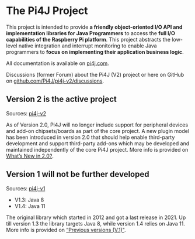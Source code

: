 # The Pi4J Project

This project is intended to provide **a friendly object-oriented I/O API and implementation libraries for
Java Programmers** to access the **full I/O capabilities of the Raspberry Pi platform**. This project abstracts
the low-level native integration and interrupt monitoring to enable Java programmers to **focus on implementing
their application business logic**.

All documentation is available on [pi4j.com](https://pi4j.com/).

Discussions (former Forum) about the Pi4J (V2) project or here on GitHub on [github.com/Pi4J/pi4j-v2/discussions](https://github.com/Pi4J/pi4j-v2/discussions).

## Version 2 is the active project

Sources: [pi4j-v2](https://github.com/Pi4J/pi4j-v2)

As of Version 2.0, Pi4J will no longer include support for peripheral devices and add-on chipsets/boards as part of the
core project. A new plugin model has been introduced in version 2.0 that should help enable third-party development and
support third-party add-ons which may be developed and maintained independently of the core Pi4J project. More info is
provided on [What’s New in 2.0?](https://pi4j.com/about/new-in-v2/).

## Version 1 will not be further developed

Sources: [pi4j-v1](https://github.com/Pi4J/pi4j-v1)

* V1.3: Java 8
* V1.4: Java 11

The original library which started in 2012 and got a last release in 2021. Up till version 1.3 the library targets Java 8,
while version 1.4 relies on Java 11. More info is provided on [“Previous versions (V.1)"](https://pi4j.com/about/previous-version-v1/).
